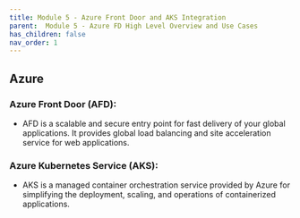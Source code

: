 ```yaml
---
title: Module 5 - Azure Front Door and AKS Integration
parent:  Module 5 - Azure FD High Level Overview and Use Cases
has_children: false
nav_order: 1
---
```


## Azure 

### Azure Front Door (AFD): 
- AFD is a scalable and secure entry point for fast delivery of your global applications. It provides global load balancing and site acceleration service for web applications.

### Azure Kubernetes Service (AKS): 
- AKS is a managed container orchestration service provided by Azure for simplifying the deployment, scaling, and operations of containerized applications.